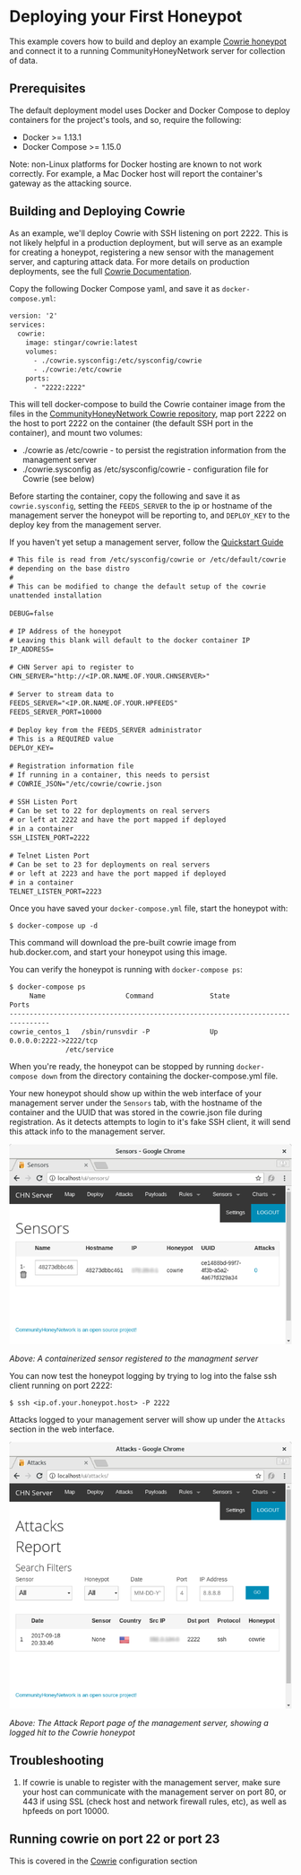 Deploying your First Honeypot
=============================

This example covers how to build and deploy an example [Cowrie honeypot](http://www.micheloosterhof.com/cowrie/) and connect it to a running CommunityHoneyNetwork server for collection of data.

## Prerequisites

The default deployment model uses Docker and Docker Compose to deploy containers for the project's tools, and so, require the following:

* Docker >= 1.13.1
* Docker Compose >= 1.15.0

Note: non-Linux platforms for Docker hosting are known to not work correctly. For example, a Mac Docker host will report the container's gateway as the attacking source.

## Building and Deploying Cowrie

As an example, we'll deploy Cowrie with SSH listening on port 2222.  This is not likely helpful in a production deployment, but will serve as an example for creating a honeypot, registering a new sensor with the management server, and capturing attack data.  For more details on production deployments, see the full [Cowrie Documentation](cowrie.md).


Copy the following Docker Compose yaml, and save it as `docker-compose.yml`:

```
version: '2'
services:
  cowrie:
    image: stingar/cowrie:latest
    volumes:
      - ./cowrie.sysconfig:/etc/sysconfig/cowrie
      - ./cowrie:/etc/cowrie
    ports:
      - "2222:2222"
```

This will tell docker-compose to build the Cowrie container image from the files in the [CommunityHoneyNetwork Cowrie repository](https://github.com/CommunityHoneyNetwork/cowrie), map port 2222 on the host to port 2222 on the container (the default SSH port in the container), and mount two volumes: 

* ./cowrie as /etc/cowrie - to persist the registration information from the management server
* ./cowrie.sysconfig as /etc/sysconfig/cowrie - configuration file for Cowrie (see below)

Before starting the container, copy the following and save it as `cowrie.sysconfig`, setting the `FEEDS_SERVER` to the ip or hostname of the management server the honeypot will be reporting to, and `DEPLOY_KEY` to the deploy key from the management server.

If you haven't yet setup a management server, follow the [Quickstart Guide](quickstart.md)

```
# This file is read from /etc/sysconfig/cowrie or /etc/default/cowrie
# depending on the base distro
#
# This can be modified to change the default setup of the cowrie unattended installation

DEBUG=false

# IP Address of the honeypot
# Leaving this blank will default to the docker container IP
IP_ADDRESS=

# CHN Server api to register to
CHN_SERVER="http://<IP.OR.NAME.OF.YOUR.CHNSERVER>"

# Server to stream data to
FEEDS_SERVER="<IP.OR.NAME.OF.YOUR.HPFEEDS"
FEEDS_SERVER_PORT=10000

# Deploy key from the FEEDS_SERVER administrator
# This is a REQUIRED value
DEPLOY_KEY=

# Registration information file
# If running in a container, this needs to persist
# COWRIE_JSON="/etc/cowrie/cowrie.json

# SSH Listen Port
# Can be set to 22 for deployments on real servers
# or left at 2222 and have the port mapped if deployed
# in a container
SSH_LISTEN_PORT=2222

# Telnet Listen Port
# Can be set to 23 for deployments on real servers
# or left at 2223 and have the port mapped if deployed
# in a container
TELNET_LISTEN_PORT=2223
```

Once you have saved your `docker-compose.yml` file, start the honeypot with:

    $ docker-compose up -d

This command will download the pre-built cowrie image from hub.docker.com, and start your honeypot using this image.

You can verify the honeypot is running with `docker-compose ps`:

    $ docker-compose ps
         Name                    Command              State           Ports         
    --------------------------------------------------------------------------------
    cowrie_centos_1   /sbin/runsvdir -P               Up      0.0.0.0:2222->2222/tcp
                  /etc/service     


When you're ready, the honeypot can be stopped by running `docker-compose down` from the directory containing the docker-compose.yml file.

Your new honeypot should show up within the web interface of your management server under the `Sensors` tab, with the hostname of the container and the UUID that was stored in the cowrie.json file during registration.  As it detects attempts to login to it's fake SSH client, it will send this attack info to the management server.

![Sensors](img/sensors.png)

*Above: A containerized sensor registered to the managment server*

You can now test the honeypot logging by trying to log into the false ssh client running on port 2222:

    $ ssh <ip.of.your.honeypot.host> -P 2222

Attacks logged to your management server will show up under the `Attacks` section in the web interface.

![Attacks](img/attacks.png)

*Above: The Attack Report page of the management server, showing a logged hit to the Cowrie honeypot*


## Troubleshooting

1. If cowrie is unable to register with the management server, make sure your host can communicate with the management server on port 80, or 443 if using SSL (check host and network firewall rules, etc), as well as hpfeeds on port 10000.

## Running cowrie on port 22 or port 23
This is covered in the [Cowrie](cowrie.md#running-cowrie-on-port-2223) configuration section
